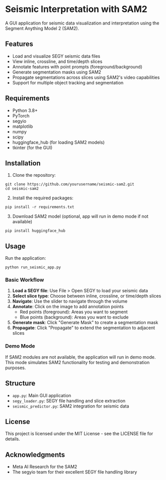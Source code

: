 # Seismic Interpretation with SAM2

A GUI application for seismic data visualization and interpretation using the Segment Anything Model 2 (SAM2).

## Features

- Load and visualize SEGY seismic data files
- View inline, crossline, and time/depth slices
- Annotate features with point prompts (foreground/background)
- Generate segmentation masks using SAM2
- Propagate segmentations across slices using SAM2's video capabilities
- Support for multiple object tracking and segmentation

## Requirements

- Python 3.8+
- PyTorch
- segyio
- matplotlib
- numpy
- scipy
- huggingface_hub (for loading SAM2 models)
- tkinter (for the GUI)

## Installation

1. Clone the repository:
```
git clone https://github.com/yourusername/seismic-sam2.git
cd seismic-sam2
```

2. Install the required packages:
```
pip install -r requirements.txt
```

3. Download SAM2 model (optional, app will run in demo mode if not available)
```
pip install huggingface_hub
```

## Usage

Run the application:

```
python run_seismic_app.py
```

### Basic Workflow

1. **Load a SEGY file**: Use File > Open SEGY to load your seismic data
2. **Select slice type**: Choose between inline, crossline, or time/depth slices
3. **Navigate**: Use the slider to navigate through the volume
4. **Annotate**: Click on the image to add annotation points
   - Red points (foreground): Areas you want to segment
   - Blue points (background): Areas you want to exclude
5. **Generate mask**: Click "Generate Mask" to create a segmentation mask
6. **Propagate**: Click "Propagate" to extend the segmentation to adjacent slices

### Demo Mode

If SAM2 modules are not available, the application will run in demo mode. This mode simulates SAM2 functionality for testing and demonstration purposes.

## Structure

- `app.py`: Main GUI application
- `segy_loader.py`: SEGY file handling and slice extraction
- `seismic_predictor.py`: SAM2 integration for seismic data

## License

This project is licensed under the MIT License - see the LICENSE file for details.

## Acknowledgments

- Meta AI Research for the SAM2
- The segyio team for their excellent SEGY file handling library 